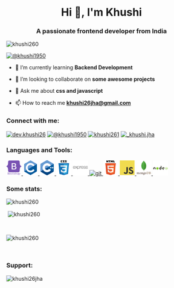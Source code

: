 
<h1 align="center">Hi 👋, I'm Khushi</h1>
<h3 align="center">A passionate frontend developer from India</h3>

<p align="left"> <img src="https://komarev.com/ghpvc/?username=khushi260&label=Profile%20views&color=0e75b6&style=flat" alt="khushi260" /> </p>

<p align="left"> <a href="https://twitter.com/@khushi1950" target="blank"><img src="https://img.shields.io/twitter/follow/@khushi1950?logo=twitter&style=for-the-badge" alt="@khushi1950" /></a> </p>

- 🔭 I’m currently learning **Backend Development**

- 👯 I’m looking to collaborate on **some awesome projects**

- 💬 Ask me about **css and javascript**

- 📫 How to reach me **khushi26jha@gmail.com**


<h3 align="left">Connect with me:</h3>
<p align="left">
<a href="https://dev.to/dev.khushi26" target="blank"><img align="center" src="https://raw.githubusercontent.com/rahuldkjain/github-profile-readme-generator/master/src/images/icons/Social/devto.svg" alt="dev.khushi26" height="30" width="40" /></a>
<a href="https://twitter.com/@khushi1950" target="blank"><img align="center" src="https://raw.githubusercontent.com/rahuldkjain/github-profile-readme-generator/master/src/images/icons/Social/twitter.svg" alt="@khushi1950" height="30" width="40" /></a>
<a href="https://linkedin.com/in/khushi261" target="blank"><img align="center" src="https://raw.githubusercontent.com/rahuldkjain/github-profile-readme-generator/master/src/images/icons/Social/linked-in-alt.svg" alt="khushi261" height="30" width="40" /></a>
<a href="https://instagram.com/_khushi.jha" target="blank"><img align="center" src="https://raw.githubusercontent.com/rahuldkjain/github-profile-readme-generator/master/src/images/icons/Social/instagram.svg" alt="_khushi.jha" height="30" width="40" /></a>
</p>

<h3 align="left">Languages and Tools:</h3>

<p align="left"> <a href="https://getbootstrap.com" target="_blank" rel="noreferrer"> <img src="https://raw.githubusercontent.com/devicons/devicon/master/icons/bootstrap/bootstrap-plain-wordmark.svg" alt="bootstrap" width="40" height="40"/> </a> <a href="https://www.cprogramming.com/" target="_blank" rel="noreferrer"> <img src="https://raw.githubusercontent.com/devicons/devicon/master/icons/c/c-original.svg" alt="c" width="40" height="40"/> </a> <a href="https://www.w3schools.com/cpp/" target="_blank" rel="noreferrer"> <img src="https://raw.githubusercontent.com/devicons/devicon/master/icons/cplusplus/cplusplus-original.svg" alt="cplusplus" width="40" height="40"/> </a> <a href="https://www.w3schools.com/css/" target="_blank" rel="noreferrer"> <img src="https://raw.githubusercontent.com/devicons/devicon/master/icons/css3/css3-original-wordmark.svg" alt="css3" width="40" height="40"/> </a> <a href="https://expressjs.com" target="_blank" rel="noreferrer"> <img src="https://raw.githubusercontent.com/devicons/devicon/master/icons/express/express-original-wordmark.svg" alt="express" width="40" height="40"/> </a> <a href="https://git-scm.com/" target="_blank" rel="noreferrer"> <img src="https://www.vectorlogo.zone/logos/git-scm/git-scm-icon.svg" alt="git" width="40" height="40"/> </a> <a href="https://www.w3.org/html/" target="_blank" rel="noreferrer"> <img src="https://raw.githubusercontent.com/devicons/devicon/master/icons/html5/html5-original-wordmark.svg" alt="html5" width="40" height="40"/> </a> <a href="https://developer.mozilla.org/en-US/docs/Web/JavaScript" target="_blank" rel="noreferrer"> <img src="https://raw.githubusercontent.com/devicons/devicon/master/icons/javascript/javascript-original.svg" alt="javascript" width="40" height="40"/> </a> <a href="https://www.mongodb.com/" target="_blank" rel="noreferrer"> <img src="https://raw.githubusercontent.com/devicons/devicon/master/icons/mongodb/mongodb-original-wordmark.svg" alt="mongodb" width="40" height="40"/> </a> <a href="https://nodejs.org" target="_blank" rel="noreferrer"> <img src="https://raw.githubusercontent.com/devicons/devicon/master/icons/nodejs/nodejs-original-wordmark.svg" alt="nodejs" width="40" height="40"/> </a> </p>


<h3 align="left">Some stats:</h3>
<p><img align="left" src="https://github-readme-stats.vercel.app/api/top-langs?username=khushi260&show_icons=true&locale=en&layout=compact" alt="khushi260" /></p>
<br>
<p>&nbsp;<img align="center" src="https://github-readme-stats.vercel.app/api?username=khushi260&show_icons=true&locale=en" alt="khushi260" /></p>
<br>
<p><img align="center" src="https://github-readme-streak-stats.herokuapp.com/?user=khushi260&" alt="khushi260" /></p>
<br>
<h3 align="left">Support:</h3>
<p><a href="https://www.buymeacoffee.com/khushi26jha"> <img align="left" src="https://cdn.buymeacoffee.com/buttons/v2/default-yellow.png" height="50" width="210" alt="khushi26jha" /></a></p><br><br>


